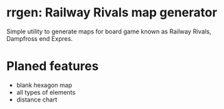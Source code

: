 # rrgen: Railway Rivals map generator

Simple utility to generate maps for board game known as Railway Rivals, Dampfross end Expres.

# Planed features

- blank hexagon map
- all types of elements
- distance chart  